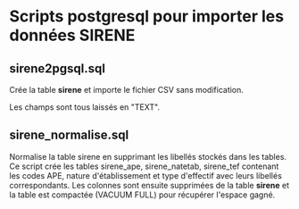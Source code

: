 # Scripts postgresql pour importer les données SIRENE

## sirene2pgsql.sql

Crée la table **sirene** et importe le fichier CSV sans modification.

Les champs sont tous laissés en "TEXT".


## sirene_normalise.sql

Normalise la table sirene en supprimant les libellés stockés dans les tables.
Ce script crée les tables sirene_ape, sirene_natetab, sirene_tef contenant les codes APE, nature d'établissement et type d'effectif avec leurs libellés correspondants.
Les colonnes sont ensuite supprimées de la table **sirene** et la table est compactée (VACUUM FULL) pour récupérer l'espace gagné.
